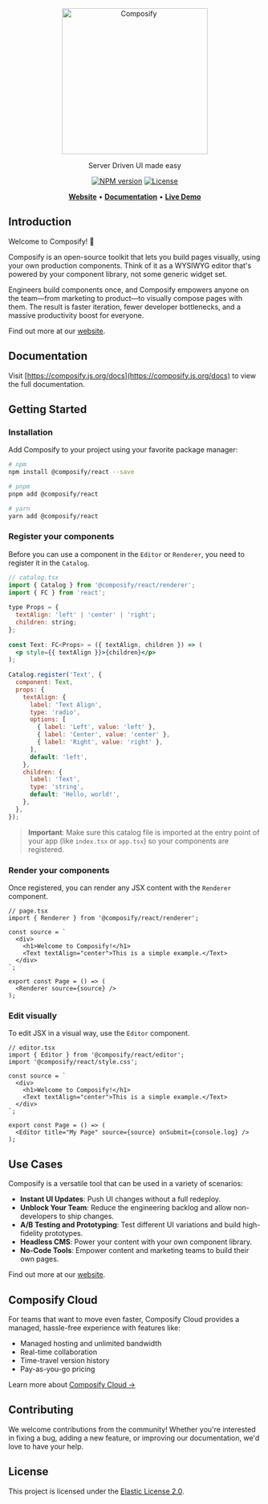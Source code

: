 <div align="center">
  <a href="https://composify.js.org">
    <picture>
      <source media="(prefers-color-scheme: dark)" srcset="https://github.com/user-attachments/assets/4b8714f6-6eb4-4069-bb97-78bac62a61b3">
      <img src="https://github.com/user-attachments/assets/5391db6a-b1ee-4653-9072-a263f587f2d6" alt="Composify" width="290" />
    </picture>
  </a>
  <p>Server Driven UI made easy</p>
  <p>
    <a href="https://www.npmjs.com/package/%40composify/react"><img src="https://img.shields.io/npm/v/@composify%2Freact.svg?style=for-the-badge&labelColor=000000" alt="NPM version" ></a>
    <a href="https://github.com/composify-js/composify/blob/main/LICENSE"><img src="https://img.shields.io/badge/License-Elastic%202.0-blue.svg?style=for-the-badge&labelColor=000000" alt="License"></a>
  </p>
  <p>
    <a href="https://composify.js.org"><b>Website</b></a>
    •
    <a href="https://composify.js.org/docs"><b>Documentation</b></a>
    •
    <a href="https://composify.js.org/demo"><b>Live Demo</b></a>
  </p>
</div>

## Introduction

Welcome to Composify! 👋

Composify is an open-source toolkit that lets you build pages visually, using your own production components. Think of it as a WYSIWYG editor that's powered by your component library, not some generic widget set.

Engineers build components once, and Composify empowers anyone on the team—from marketing to product—to visually compose pages with them. The result is faster iteration, fewer developer bottlenecks, and a massive productivity boost for everyone.

Find out more at our [website](https://composify.js.org).

## Documentation

Visit [https://composify.js.org/docs](https://composify.js.org/docs) to view the full documentation.

## Getting Started

### Installation

Add Composify to your project using your favorite package manager:

```bash
# npm
npm install @composify/react --save

# pnpm
pnpm add @composify/react

# yarn
yarn add @composify/react
```

### Register your components

Before you can use a component in the `Editor` or `Renderer`, you need to register it in the `Catalog`.

```jsx
// catalog.tsx
import { Catalog } from '@composify/react/renderer';
import { FC } from 'react';
 
type Props = {
  textAlign: 'left' | 'center' | 'right';
  children: string;
};
 
const Text: FC<Props> = ({ textAlign, children }) => (
  <p style={{ textAlign }}>{children}</p>
);
 
Catalog.register('Text', {
  component: Text,
  props: {
    textAlign: {
      label: 'Text Align',
      type: 'radio',
      options: [
        { label: 'Left', value: 'left' },
        { label: 'Center', value: 'center' },
        { label: 'Right', value: 'right' },
      ],
      default: 'left',
    },
    children: {
      label: 'Text',
      type: 'string',
      default: 'Hello, world!',
    },
  },
});
```

> **Important**: Make sure this catalog file is imported at the entry point of your app (like `index.tsx` or `app.tsx`) so your components are registered.

### Render your components

Once registered, you can render any JSX content with the `Renderer` component.

```
// page.tsx
import { Renderer } from '@composify/react/renderer';
 
const source = `
  <div>
    <h1>Welcome to Composify!</h1>
    <Text textAlign="center">This is a simple example.</Text>
  </div>
`;
 
export const Page = () => (
  <Renderer source={source} />
);
```

### Edit visually

To edit JSX in a visual way, use the `Editor` component.

```
// editor.tsx
import { Editor } from '@composify/react/editor';
import '@composify/react/style.css';

const source = `
  <div>
    <h1>Welcome to Composify!</h1>
    <Text textAlign="center">This is a simple example.</Text>
  </div>
`;

export const Page = () => (
  <Editor title="My Page" source={source} onSubmit={console.log} />
);
```

## Use Cases

Composify is a versatile tool that can be used in a variety of scenarios:

- **Instant UI Updates**: Push UI changes without a full redeploy.
- **Unblock Your Team**: Reduce the engineering backlog and allow non-developers to ship changes.
- **A/B Testing and Prototyping**: Test different UI variations and build high-fidelity prototypes.
- **Headless CMS**: Power your content with your own component library.
- **No-Code Tools**: Empower content and marketing teams to build their own pages.

Find out more at our [website](https://composify.js.org/docs/use-cases/instant-ui-updates).

## Composify Cloud

For teams that want to move even faster, Composify Cloud provides a managed, hassle-free experience with features like:

- Managed hosting and unlimited bandwidth
- Real-time collaboration
- Time-travel version history
- Pay-as-you-go pricing

Learn more about [Composify Cloud →](https://composify.js.org/cloud)

## Contributing

We welcome contributions from the community! Whether you're interested in fixing a bug, adding a new feature, or improving our documentation, we'd love to have your help.

## License

This project is licensed under the [Elastic License 2.0](LICENSE).
